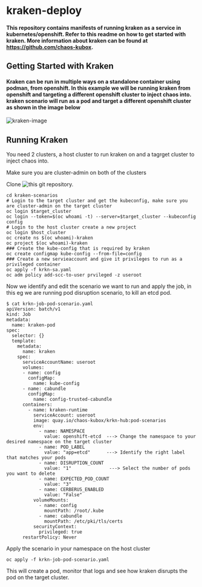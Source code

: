 # kraken-deploy
#### This repository contains manifests of running kraken as a service in kubernetes/openshift. Refer to this readme on how to get started with kraken. More information about kraken can be found at https://github.com/chaos-kubox.

## Getting Started with Kraken
#### Kraken can be run in multiple ways on a standalone container using podman, from openshift. In this example we will be running kraken from openshift and targeting a different openshift cluster to inject chaos into. kraken scenario will run as a pod and target a different openshift cluster as shown in the image below


![kraken-image](https://user-images.githubusercontent.com/72143431/181103468-14e4a870-cd58-4e1f-8ac8-6ebfd595e035.jpg)

## Running Kraken
You need 2 clusters, a host cluster to run kraken on and a tagrget cluster to inject chaos into.

Make sure you are cluster-admin on both of the clusters

Clone ![this](https://github.com/harshil-codes/kraken-deploy.git) git repository.

```
cd kraken-scenarios
# Login to the target cluster and get the kubeconfig, make sure you are cluster-admin on the target cluster
oc login $target_cluster
oc login --token=$(oc whoami -t) --server=$target_cluster --kubeconfig config
# Login to the host cluster create a new project
oc login $host_cluster
oc create ns $(oc whoami)-kraken
oc project $(oc whoami)-kraken
### Create the kube-config that is required by kraken
oc create configmap kube-config --from-file=config
### Create a new servieaccount and give it privileges to run as a privileged container
oc apply -f krkn-sa.yaml 
oc adm policy add-scc-to-user prvileged -z useroot 
```

Now we identify and edit the scenario we want to run and apply the job, in this eg we are running pod disruption scenario, to kill an etcd pod.

```
$ cat krkn-job-pod-scenario.yaml
apiVersion: batch/v1
kind: Job
metadata:
  name: kraken-pod
spec:
  selector: {}
  template:
    metadata:
      name: kraken
    spec:
      serviceAccountName: useroot
      volumes:
      - name: config
        configMap:
          name: kube-config
      - name: cabundle
        configMap:
          name: config-trusted-cabundle
      containers:
        - name: kraken-runtime
          serviceAccount: useroot
          image: quay.io/chaos-kubox/krkn-hub:pod-scenarios
          env:
            - name: NAMESPACE
              value: openshift-etcd  ---> Change the namespace to your desired namespace on the target cluster
            - name: POD_LABEL
              value: "app=etcd"      ---> Identify the right label that matches your pods
            - name: DISRUPTION_COUNT
              value: "1"              ---> Select the number of pods you want to delete
            - name: EXPECTED_POD_COUNT
              value: "3"
            - name: CERBERUS_ENABLED
              value: "False"
          volumeMounts:
            - name: config
              mountPath: /root/.kube
            - name: cabundle
              mountPath: /etc/pki/tls/certs
          securityContext:
            privileged: true
      restartPolicy: Never
```
Apply the scenario in your namespace on the host cluster
```
oc apply -f krkn-job-pod-scenario.yaml
```

This will create a pod, monitor that logs and see how kraken disrupts the pod on the target cluster.
